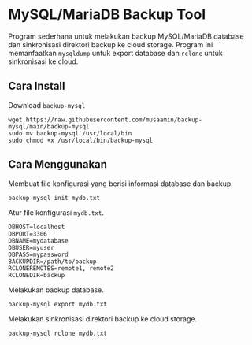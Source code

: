 # MySQL/MariaDB Backup Tool

Program sederhana untuk melakukan backup MySQL/MariaDB database dan sinkronisasi direktori backup ke cloud storage. Program ini memanfaatkan `mysqldump` untuk export database dan `rclone` untuk sinkronisasi ke cloud.

## Cara Install
Download `backup-mysql`

```
wget https://raw.githubusercontent.com/musaamin/backup-mysql/main/backup-mysql
sudo mv backup-mysql /usr/local/bin
sudo chmod +x /usr/local/bin/backup-mysql
```

## Cara Menggunakan
Membuat file konfigurasi yang berisi informasi database dan backup.

```
backup-mysql init mydb.txt
```

Atur file konfigurasi `mydb.txt`.

```
DBHOST=localhost
DBPORT=3306
DBNAME=mydatabase
DBUSER=myuser
DBPASS=mypassword
BACKUPDIR=/path/to/backup
RCLONEREMOTES=remote1, remote2
RCLONEDIR=backup
```

Melakukan backup database.

```
backup-mysql export mydb.txt
```

Melakukan sinkronisasi direktori backup ke cloud storage.

```
backup-mysql rclone mydb.txt
```